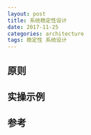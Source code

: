```yaml
---
layout: post
title: 系统稳定性设计
date: 2017-11-25
categories: architecture
tags: 稳定性 系统设计
---
```


## 原则



## 实操示例


## 参考
